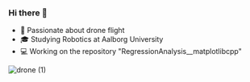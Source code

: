 ### Hi there 👋

- 🦅 Passionate about drone flight
- 🎓 Studying Robotics at Aalborg University
- 💻 Working on the repository "RegressionAnalysis__matplotlibcpp"
  
![drone (1)](https://github.com/Saltworker/Saltworker/assets/82200669/58cff52e-2446-4fdf-b65d-276f364a7958)

<!--
**Saltworker/Saltworker** is a ✨ _special_ ✨ repository because its `README.md` (this file) appears on your GitHub profile.

Here are some ideas to get you started:

- 🔭 I’m currently working on ...
- 🌱 I’m currently learning ...
- 👯 I’m looking to collaborate on ...
- 🤔 I’m looking for help with ...
- 💬 Ask me about ...
- 📫 How to reach me: ...
- 😄 Pronouns: ...
- ⚡ Fun fact: ...
-->
